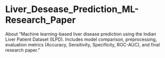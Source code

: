 # Liver_Desease_Prediction_ML-Research_Paper
About “Machine learning-based liver disease prediction using the Indian Liver Patient Dataset (ILPD). Includes model comparison, preprocessing, evaluation metrics (Accuracy, Sensitivity, Specificity, ROC-AUC), and final research paper.”
